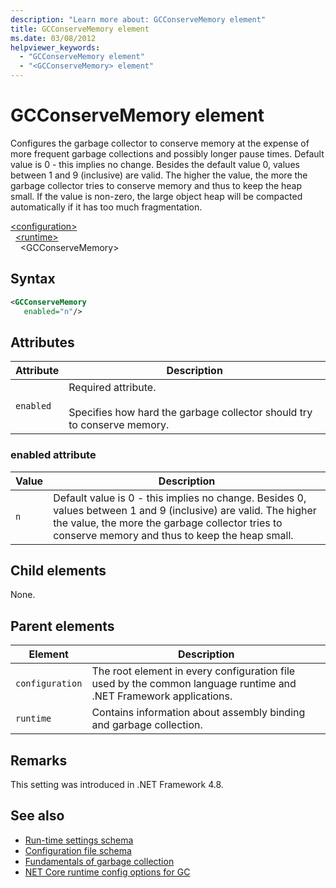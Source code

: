 ```yaml
---
description: "Learn more about: GCConserveMemory element"
title: GCConserveMemory element
ms.date: 03/08/2012
helpviewer_keywords:
  - "GCConserveMemory element"
  - "<GCConserveMemory> element"
---
```

# GCConserveMemory element

Configures the garbage collector to conserve memory at the expense of more frequent garbage collections and possibly longer pause times.
Default value is 0 - this implies no change.
Besides the default value 0, values between 1 and 9 (inclusive) are valid. The higher the value, the more the garbage collector tries to conserve memory and thus to keep the heap small.
If the value is non-zero, the large object heap will be compacted automatically if it has too much fragmentation.

[\<configuration>](../configuration-element.md)\
&nbsp;&nbsp;[\<runtime>](runtime-element.md)\
&nbsp;&nbsp;&nbsp;&nbsp;\<GCConserveMemory>

## Syntax

```xml
<GCConserveMemory
   enabled="n"/>
```

## Attributes

|Attribute|Description|
|---------------|-----------------|
|`enabled`|Required attribute.<br /><br />Specifies how hard the garbage collector should try to conserve memory.|

### enabled attribute

|Value|Description|
|-----------|-----------------|
|`n`|Default value is 0 - this implies no change. Besides 0, values between 1 and 9 (inclusive) are valid. The higher the value, the more the garbage collector tries to conserve memory and thus to keep the heap small.|

## Child elements

None.

## Parent elements

|Element|Description|
|-------------|-----------------|
|`configuration`|The root element in every configuration file used by the common language runtime and .NET Framework applications.|
|`runtime`|Contains information about assembly binding and garbage collection.|

## Remarks

This setting was introduced in .NET Framework 4.8.

## See also

- [Run-time settings schema](index.md)
- [Configuration file schema](../index.md)
- [Fundamentals of garbage collection](../../../../standard/garbage-collection/fundamentals.md)
- [NET Core runtime config options for GC](../../../../core/runtime-config/garbage-collector.md)
